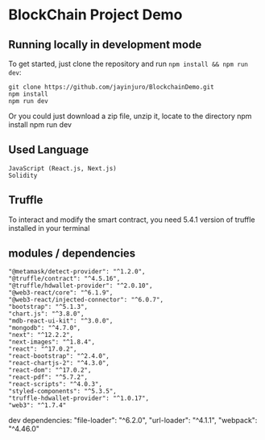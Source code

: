 # BlockChain Project Demo


## Running locally in development mode

To get started, just clone the repository and run `npm install && npm run dev`:

    git clone https://github.com/jayinjuro/BlockchainDemo.git
    npm install
    npm run dev
    
Or you could just download a zip file, unzip it, locate to the directory
    npm install
    npm run dev
    
    
## Used Language

    JavaScript (React.js, Next.js)
    Solidity


## Truffle
To interact and modify the smart contract, you need 5.4.1 version of truffle installed in your terminal


## modules / dependencies
    "@metamask/detect-provider": "^1.2.0",
    "@truffle/contract": "^4.5.16",
    "@truffle/hdwallet-provider": "^2.0.10",
    "@web3-react/core": "^6.1.9",
    "@web3-react/injected-connector": "^6.0.7",
    "bootstrap": "^5.1.3",
    "chart.js": "^3.8.0",
    "mdb-react-ui-kit": "^3.0.0",
    "mongodb": "^4.7.0",
    "next": "^12.2.2",
    "next-images": "^1.8.4",
    "react": "^17.0.2",
    "react-bootstrap": "^2.4.0",
    "react-chartjs-2": "^4.3.0",
    "react-dom": "^17.0.2",
    "react-pdf": "^5.7.2",
    "react-scripts": "^4.0.3",
    "styled-components": "^5.3.5",
    "truffle-hdwallet-provider": "^1.0.17",
    "web3": "^1.7.4"
    
dev dependencies:
    "file-loader": "^6.2.0",
    "url-loader": "^4.1.1",
    "webpack": "^4.46.0"

    
